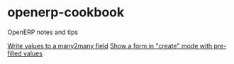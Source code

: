 openerp-cookbook
================

OpenERP notes and tips

[Write values to a many2many field](many2many-write.md)
[Show a form in "create" mode with pre-filled values](show-form-create-mode.md)
